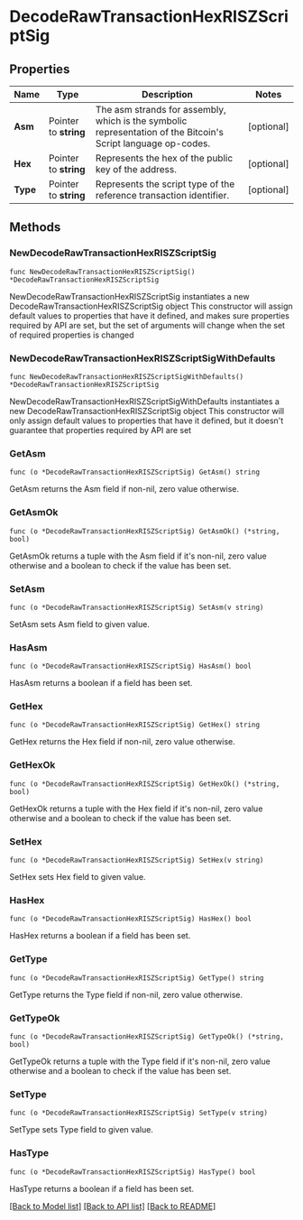 # DecodeRawTransactionHexRISZScriptSig

## Properties

Name | Type | Description | Notes
------------ | ------------- | ------------- | -------------
**Asm** | Pointer to **string** | The asm strands for assembly, which is the symbolic representation of the Bitcoin&#39;s Script language op-codes. | [optional] 
**Hex** | Pointer to **string** | Represents the hex of the public key of the address. | [optional] 
**Type** | Pointer to **string** | Represents the script type of the reference transaction identifier. | [optional] 

## Methods

### NewDecodeRawTransactionHexRISZScriptSig

`func NewDecodeRawTransactionHexRISZScriptSig() *DecodeRawTransactionHexRISZScriptSig`

NewDecodeRawTransactionHexRISZScriptSig instantiates a new DecodeRawTransactionHexRISZScriptSig object
This constructor will assign default values to properties that have it defined,
and makes sure properties required by API are set, but the set of arguments
will change when the set of required properties is changed

### NewDecodeRawTransactionHexRISZScriptSigWithDefaults

`func NewDecodeRawTransactionHexRISZScriptSigWithDefaults() *DecodeRawTransactionHexRISZScriptSig`

NewDecodeRawTransactionHexRISZScriptSigWithDefaults instantiates a new DecodeRawTransactionHexRISZScriptSig object
This constructor will only assign default values to properties that have it defined,
but it doesn't guarantee that properties required by API are set

### GetAsm

`func (o *DecodeRawTransactionHexRISZScriptSig) GetAsm() string`

GetAsm returns the Asm field if non-nil, zero value otherwise.

### GetAsmOk

`func (o *DecodeRawTransactionHexRISZScriptSig) GetAsmOk() (*string, bool)`

GetAsmOk returns a tuple with the Asm field if it's non-nil, zero value otherwise
and a boolean to check if the value has been set.

### SetAsm

`func (o *DecodeRawTransactionHexRISZScriptSig) SetAsm(v string)`

SetAsm sets Asm field to given value.

### HasAsm

`func (o *DecodeRawTransactionHexRISZScriptSig) HasAsm() bool`

HasAsm returns a boolean if a field has been set.

### GetHex

`func (o *DecodeRawTransactionHexRISZScriptSig) GetHex() string`

GetHex returns the Hex field if non-nil, zero value otherwise.

### GetHexOk

`func (o *DecodeRawTransactionHexRISZScriptSig) GetHexOk() (*string, bool)`

GetHexOk returns a tuple with the Hex field if it's non-nil, zero value otherwise
and a boolean to check if the value has been set.

### SetHex

`func (o *DecodeRawTransactionHexRISZScriptSig) SetHex(v string)`

SetHex sets Hex field to given value.

### HasHex

`func (o *DecodeRawTransactionHexRISZScriptSig) HasHex() bool`

HasHex returns a boolean if a field has been set.

### GetType

`func (o *DecodeRawTransactionHexRISZScriptSig) GetType() string`

GetType returns the Type field if non-nil, zero value otherwise.

### GetTypeOk

`func (o *DecodeRawTransactionHexRISZScriptSig) GetTypeOk() (*string, bool)`

GetTypeOk returns a tuple with the Type field if it's non-nil, zero value otherwise
and a boolean to check if the value has been set.

### SetType

`func (o *DecodeRawTransactionHexRISZScriptSig) SetType(v string)`

SetType sets Type field to given value.

### HasType

`func (o *DecodeRawTransactionHexRISZScriptSig) HasType() bool`

HasType returns a boolean if a field has been set.


[[Back to Model list]](../README.md#documentation-for-models) [[Back to API list]](../README.md#documentation-for-api-endpoints) [[Back to README]](../README.md)


